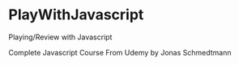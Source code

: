 # PlayWithJavascript
Playing/Review with Javascript

Complete Javascript Course From Udemy by Jonas Schmedtmann
